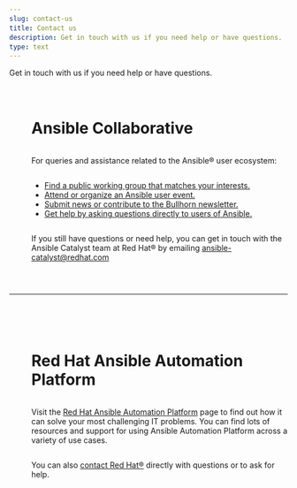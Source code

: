 ```yaml
---
slug: contact-us
title: Contact us
description: Get in touch with us if you need help or have questions.
type: text
---
```

<style>
.contact-page-row {
  display: flex;
  flex-direction: row;
  align-items: flex-start;
  margin-top: 2.25rem;
}
.contact-page-community-column {
  display: flex;
  flex-direction: column;
  h2 {
  font-size: 1.5rem;
  font-weight: normal;
  text-transform: none;
  }
}
.contact-page-platform-column {
  display: flex;
  flex-direction: column;
  h2 {
  font-size: 1.5rem;
  font-weight: normal;
  text-transform: none;
  }
}
.contact-page-logo {
  display: flex;
  flex-direction: column;
  align-items: center;
  padding-right: 2.5rem;
  img {
    max-width: 100%;
    @media screen and (max-width: 992px) {
      display: none;
    }
  }
}
.contact-page-rule {
  margin-top: 2.75rem;
  margin-bottom: 4rem;
}
</style>
Get in touch with us if you need help or have questions.

<div class="contact-page-row">
  <div class="contact-page-logo">
    <img src="../images/community_logo.svg"
         alt="Ansible community logo"
         style="height: auto; width: 125px;"/>
  </div>
  <div class="contact-page-community-column">
    <h1>Ansible Collaborative</h1>
    <p>For queries and assistance related to the Ansible&reg; user ecosystem:</p>
      <ul>
        <li>
          <a href="https://forum.ansible.com/g?type=public"
             target="_blank">Find a public working group that matches your interests.</a>
        </li>
        <li>
          <a href="https://forum.ansible.com/upcoming-events"
             target="_blank">Attend or organize an Ansible user event.</a>
        </li>
        <li>
          <a href="https://forum.ansible.com/t/about-the-newsletter-category/166"
             target="_blank">Submit news or contribute to the Bullhorn newsletter.</a>
        </li>
        <li>
          <a href="https://forum.ansible.com/c/help/"
             target="_blank">Get help by asking questions directly to users of Ansible.</a>
        </li>
      </ul>
    <p>If you still have questions or need help, you can get in touch with the Ansible Catalyst team at Red Hat&reg; by emailing <a href="mailto:ansible-catalyst@redhat.com">ansible-catalyst@redhat.com</a></p>
  </div>
</div>
<hr class="contact-page-rule" />
<div class="contact-page-row">
  <div class="contact-page-logo">
    <img src="../images/redhat.svg"
         alt="Red Hat logo"
         style="height: auto; width: 125px;"/>
  </div>
  <div class="contact-page-platform-column">
    <h1>Red Hat Ansible Automation Platform</h1>
    <p>Visit the <a href="https://www.redhat.com/en/technologies/management/ansible" target="_blank">Red Hat Ansible Automation Platform</a> page to find out how it can solve your most challenging IT problems. You can find lots of resources and support for using Ansible Automation Platform across a variety of use cases.</p>
    <p>You can also <a href="https://www.redhat.com/en/contact" target="_blank">contact Red Hat&reg;</a> directly with questions or to ask for help.</p>
  </div>
</div>
